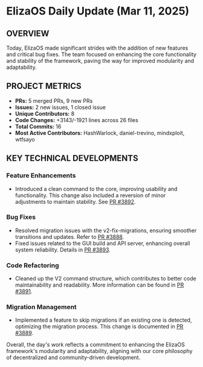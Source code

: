 # ElizaOS Daily Update (Mar 11, 2025)

## OVERVIEW

Today, ElizaOS made significant strides with the addition of new features and critical bug fixes. The team focused on enhancing the core functionality and stability of the framework, paving the way for improved modularity and adaptability.

## PROJECT METRICS

- **PRs:** 5 merged PRs, 9 new PRs
- **Issues:** 2 new issues, 1 closed issue
- **Unique Contributors:** 8
- **Code Changes:** +3143/-1921 lines across 26 files
- **Total Commits:** 16
- **Most Active Contributors:** HashWarlock, daniel-trevino, mindxploit, wtfsayo

## KEY TECHNICAL DEVELOPMENTS

### Feature Enhancements

- Introduced a clean command to the core, improving usability and functionality. This change also included a reversion of minor adjustments to maintain stability. See [PR #3892](https://github.com/elizaos/eliza/pull/3892).

### Bug Fixes

- Resolved migration issues with the v2-fix-migrations, ensuring smoother transitions and updates. Refer to [PR #3888](https://github.com/elizaos/eliza/pull/3888).
- Fixed issues related to the GUI build and API server, enhancing overall system reliability. Details in [PR #3893](https://github.com/elizaos/eliza/pull/3893).

### Code Refactoring

- Cleaned up the V2 command structure, which contributes to better code maintainability and readability. More information can be found in [PR #3891](https://github.com/elizaos/eliza/pull/3891).

### Migration Management

- Implemented a feature to skip migrations if an existing one is detected, optimizing the migration process. This change is documented in [PR #3889](https://github.com/elizaos/eliza/pull/3889).

Overall, the day's work reflects a commitment to enhancing the ElizaOS framework's modularity and adaptability, aligning with our core philosophy of decentralized and community-driven development.
